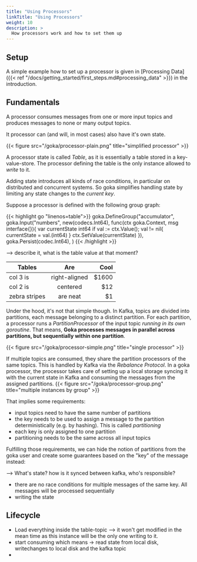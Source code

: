 ```yaml
---
title: "Using Processors"
linkTitle: "Using Processors"
weight: 10
description: >
  How processors work and how to set them up
---
```



## Setup

A simple example how to set up a processor is given in [Processing Data]({{< ref "/docs/getting_started/first_steps.md#processing_data" >}}) in the introduction.

## Fundamentals

A processor consumes messages from one or more input topics and produces messages to none or many output topics.

It processor can (and will, in most cases) also have it's own state.

{{< figure src="/goka/processor-plain.png" title="simplified processor" >}}

A processor state is called *Table*, as it is essentially a table stored in a key-value-store. The processor defining the table is the only instance allowed to *write* to it.

Adding state introduces all kinds of race conditions, in particular on distributed and concurrent systems. So goka simplifies handling state by limiting any state changes to the *current key*. 

Suppose a processor is defined with the following group graph:

{{< highlight go "linenos=table">}} 
goka.DefineGroup("accumulator",
  goka.Input("numbers", new(codecs.Int64), func(ctx goka.Context, msg interface{}){
    var currentState int64
    if val := ctx.Value(); val != nil{
      currentState = val.(int64)
    }
    ctx.SetValue(currentState)
  }),
  goka.Persist(codec.Int64),
)
{{< /highlight >}}


--> describe it, what is the table value at that moment?


| Tables        | Are           | Cool  |
| ------------- |:-------------:| -----:|
| col 3 is      | right-aligned | $1600 |
| col 2 is      | centered      |   $12 |
| zebra stripes | are neat      |    $1 |




Under the hood, it's not that simple though. In Kafka, topics are divided into partitions, each message belonging to a distinct partition.
For each partition, a processor runs a *PartitionProcessor* of the input topic *running in its own goroutine*.
That means, **Goka processes messages in parallel across partitions, but sequentially within one partition**. 

{{< figure src="/goka/processor-simple.png" title="single processor" >}}

If multiple topics are consumed, they share the partition processors of the same topics. This is handled by Kafka via the *Rebalance Protocol*.
In a goka processor, the processor takes care of setting up a local storage syncing it with the current state in Kafka and consuming the messages from the assigned partitions.
{{< figure src="/goka/processor-group.png" title="multiple instances by group" >}}

That implies some requirements:

* input topics need to have the same number of partitions
* the key needs to be used to assign a message to the partition deterministically (e.g. by hashing). This is called *partitioning*
* each key is only assigned to one partition
* partitioning needs to be the same across all input topics


Fulfilling those requirements, we can hide the notion of partitions from the goka user and create some guarantees based on the "key" of the message instead:

--> What's state? how is it synced between kafka, who's responsible?

* there are no race conditions for multiple messages of the same key. All messages will be processed sequentially
* writing the state



## 




## Lifecycle


* Load everything inside the table-topic --> it won't get modified in the mean time as this instance will be the only one writing to it.
* start consuming which means -> read state from local disk, writechanges to local disk and the kafka topic
* 

